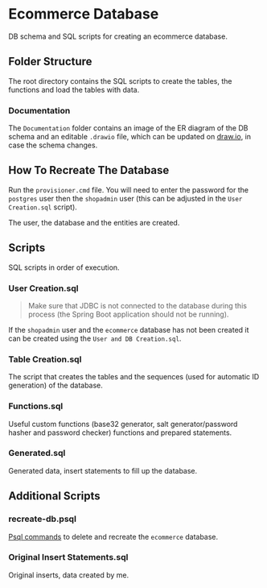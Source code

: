 # Ecommerce Database

DB schema and SQL scripts for creating an ecommerce database.

## Folder Structure

The root directory contains the SQL scripts to create the tables, the functions and load the tables with data.

### Documentation

The `Documentation` folder contains an image of the ER diagram of the DB schema and an editable `.drawio` file, which can be updated on [draw.io](https://app.diagrams.net/), in case the schema changes.

## How To Recreate The Database

Run the `provisioner.cmd` file. You will need to enter the password for the `postgres` user then the `shopadmin` user (this can be adjusted in the `User Creation.sql` script).

The user, the database and the entities are created.

## Scripts

SQL scripts in order of execution.

### User Creation.sql

> Make sure that JDBC is not connected to the database during this process (the Spring Boot application should not be running).

If the `shopadmin` user and the `ecommerce` database has not been created it can be created using the `User and DB Creation.sql`.

### Table Creation.sql

The script that creates the tables and the sequences (used for automatic ID generation) of the database.

### Functions.sql

Useful custom functions (base32 generator, salt generator/password hasher and password checker) functions and prepared statements.

### Generated.sql

Generated data, insert statements to fill up the database.

## Additional Scripts

### recreate-db.psql

[Psql commands](https://www.postgresql.org/docs/current/app-psql.html) to delete and recreate the `ecommerce` database. 

### Original Insert Statements.sql

Original inserts, data created by me.